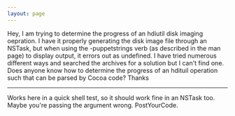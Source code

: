 ```yaml
---
layout: page
---
```


Hey, I am trying to determine the progress of an hdiutil disk imaging oepration.  I have it properly generating the disk image file through an NSTask, but when using the -puppetstrings verb (as described in the man page) to display output, it errors out as undefined.  I have tried numerous different ways and searched the archives for a solution but I can't find one.  Does anyone know how to determine the progress of an hdituil operation such that can be parsed by Cocoa code?  Thanks

----
Works here in a quick shell test, so it should work fine in an NSTask too. Maybe you're passing the argument wrong. PostYourCode.
